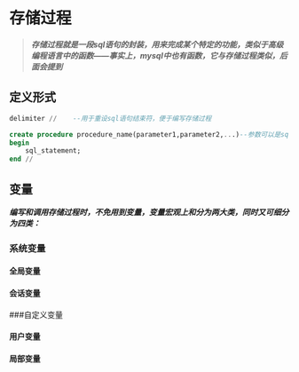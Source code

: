 # 存储过程

> ***存储过程就是一段sql语句的封装，用来完成某个特定的功能，类似于高级编程语言中的函数——事实上，mysql中也有函数，它与存储过程类似，后面会提到***



## 定义形式

```sql
delimiter //    --用于重设sql语句结束符，便于编写存储过程

create procedure procedure_name(parameter1,parameter2,...)--参数可以是sql支持的任何数据类型
begin
    sql_statement;
end //
```









## 变量



***编写和调用存储过程时，不免用到变量，变量宏观上和分为两大类，同时又可细分为四类：***



### 系统变量

#### 全局变量



#### 会话变量



###自定义变量

#### 用户变量



#### 局部变量



















